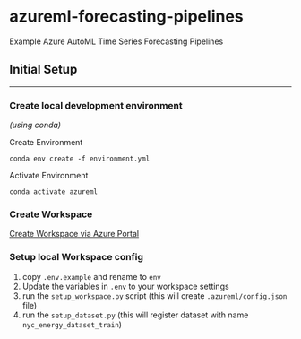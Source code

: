 # azureml-forecasting-pipelines
Example Azure AutoML Time Series Forecasting Pipelines

## Initial Setup
---
### Create local development environment
*(using conda)*

Create Environment
```commandline
conda env create -f environment.yml
```

Activate Environment
```commandline
conda activate azureml
```

### Create Workspace
[Create Workspace via Azure Portal](https://docs.microsoft.com/en-us/azure/machine-learning/how-to-manage-workspace?tabs=azure-portal)

### Setup local Workspace config
1. copy `.env.example` and rename to `env`
2. Update the variables in `.env` to your workspace settings
3. run the `setup_workspace.py` script (this will create `.azureml/config.json` file)
4. run the `setup_dataset.py` (this will register dataset with name `nyc_energy_dataset_train`)
